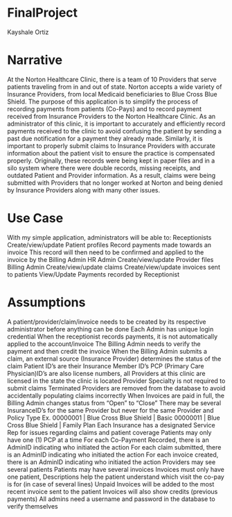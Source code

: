 # FinalProject
Kayshale Ortiz

# Narrative
At the Norton Healthcare Clinic, there is a team of 10 Providers that serve patients traveling from in and out of state. Norton accepts a wide variety of Insurance Providers, from local Medicaid beneficiaries to Blue Cross Blue Shield. The purpose of this application is to simplify the process of recording payments from patients (Co-Pays) and to record payment received from Insurance Providers to the Norton Healthcare Clinic. As an administrator of this clinic, it is important to accurately and efficiently record payments received to the clinic to avoid confusing the patient by sending a past due notification for a payment they already made. Similarly, it is important to properly submit claims to Insurance Providers with accurate information about the patient visit to ensure the practice is compensated properly.
	Originally, these records were being kept in paper files and in a silo system where there were double records, missing receipts, and outdated Patient and Provider information. As a result, claims were being submitted with Providers that no longer worked at Norton and being denied by Insurance Providers along with many other issues. 

# Use Case
With my simple application, administrators will be able to:
Receptionists
  Create/view/update Patient profiles
  Record payments made towards an invoice
    This record will then need to be confirmed and applied to the invoice by the Billing Admin
HR Admin
  Create/view/update Provider files
Billing Admin
  Create/view/update claims
  Create/view/update invoices sent to patients
  View/Update Payments recorded by Receptionist
# Assumptions
  A patient/provider/claim/invoice needs to be created by its respective administrator before anything can be done
  Each Admin has unique login credential
  When the receptionist records payments, it is not automatically applied to the account/invoice
    The Billing Admin needs to verify the payment and then credit the invoice
  When the Billing Admin submits a claim, an external source (Insurance Provider) determines the status of the claim 
  Patient ID’s are their Insurance Member ID’s 
  PCP (Primary Care Physician)ID’s are also license numbers, all Providers at this clinic are licensed in the state the clinic is located
  Provider Specialty is not required to submit claims
  Terminated Providers are removed from the database to avoid accidentally populating claims incorrectly
  When Invoices are paid in full, the Billing Admin changes status from “Open” to “Close”
  There may be several InsuranceID’s for the same Provider but never for the same Provider and Policy Type 
    Ex. 
      00000001 | Blue Cross Blue Shield | Basic 
      00000011 | Blue Cross Blue Shield | Family Plan
  Each Insurance has a designated Service Rep for issues regarding claims and patient coverage
  Patients may only have one (1) PCP at a time 
  For each Co-Payment Recorded, there is an AdminID indicating who initiated the action
  For each claim submitted, there is an AdminID indicating who initiated the action
  For each invoice created, there is an AdminID indicating who initiated the action
  Providers may see several patients 
  Patients may have several invoices
  Invoices must only have one patient, Descriptions help the patient understand which visit the co-pay is for (in case of several lines)
  Unpaid Invoices will be added to the most recent invoice sent to the patient
    Invoices will also show credits (previous payments)
  All admins need a username and password in the database to verify themselves
